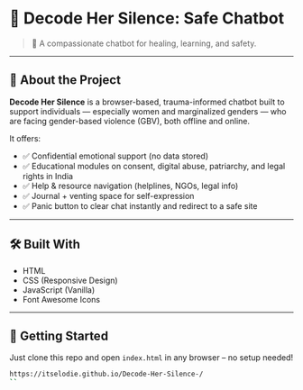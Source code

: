 # 💬 Decode Her Silence: Safe Chatbot

> 🌸 A compassionate chatbot for healing, learning, and safety.

---

## 🧠 About the Project

**Decode Her Silence** is a browser-based, trauma-informed chatbot built to support individuals — especially women and marginalized genders — who are facing gender-based violence (GBV), both offline and online.

It offers:

- ✅ Confidential emotional support (no data stored)
- ✅ Educational modules on consent, digital abuse, patriarchy, and legal rights in India
- ✅ Help & resource navigation (helplines, NGOs, legal info)
- ✅ Journal + venting space for self-expression
- ✅ Panic button to clear chat instantly and redirect to a safe site

---

## 🛠 Built With

- HTML
- CSS (Responsive Design)
- JavaScript (Vanilla)
- Font Awesome Icons

---

## 🚀 Getting Started

Just clone this repo and open `index.html` in any browser – no setup needed!

```bash
https://itselodie.github.io/Decode-Her-Silence-/
``
